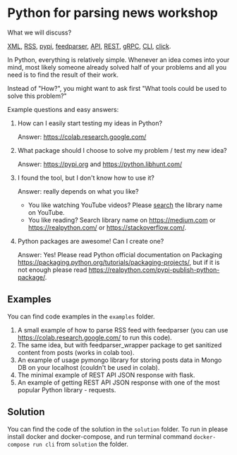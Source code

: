 # Python for parsing news workshop

What we will discuss?

[XML](https://en.wikipedia.org/wiki/XML), [RSS](https://en.wikipedia.org/wiki/RSS), 
[pypi](https://pypi.org/), [feedparser](https://feedparser.readthedocs.io/en/latest/), 
[API](https://en.wikipedia.org/wiki/API), [REST](https://en.wikipedia.org/wiki/Representational_state_transfer), 
[gRPC](https://grpc.io/), [CLI](https://en.wikipedia.org/wiki/Command-line_interface), 
[click](https://click.palletsprojects.com/).

In Python, everything is relatively simple. Whenever an idea comes into your mind, 
most likely someone already solved half of your problems and all you need is to 
find the result of their work.

Instead of "How?", you might want to ask first "What tools could be used to solve 
this problem?"

Example questions and easy answers:

1. How can I easily start testing my ideas in Python? 

   Answer: https://colab.research.google.com/

2. What package should I choose to solve my problem / test my new idea?

   Answer: https://pypi.org and https://python.libhunt.com/

3. I found the tool, but I don't know how to use it?
   
   Answer: really depends on what you like? 
   
   - You like watching YouTube videos?
   Please [search](https://www.youtube.com/results?search_query=feedparser+python)
   the library name on YouTube.
   - You like reading? Search library name on https://medium.com or 
     https://realpython.com/ or https://stackoverflow.com/.

4. Python packages are awesome! Can I create one?

   Answer: Yes! Please read Python official documentation on Packaging 
   https://packaging.python.org/tutorials/packaging-projects/, but if it is not 
   enough please read https://realpython.com/pypi-publish-python-package/.
   
## Examples

You can find code examples in the `examples` folder.

1. A small example of how to parse RSS feed with feedparser (you can use https://colab.research.google.com/ to run this code).
2. The same idea, but with feedparser_wrapper package to get sanitized content from posts (works in colab too).
3. An example of usage pymongo library for storing posts data in Mongo DB on your localhost (couldn't be used in colab).
4. The minimal example of REST API JSON response with flask.
5. An example of getting REST API JSON response with one of the most popular Python library - requests.

## Solution 

You can find the code of the solution in the `solution` folder. To run in please install
docker and docker-compose, and run terminal command `docker-compose run cli` 
from `solution` the folder.
